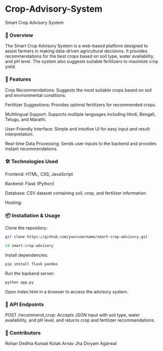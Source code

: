 # Crop-Advisory-System
Smart Crop Advisory System

### **🌱 Overview**

The Smart Crop Advisory System is a web-based platform designed to assist farmers in making data-driven agricultural decisions. It provides recommendations for the best crops based on soil type, water availability, and pH level. The system also suggests suitable fertilizers to maximize crop yield.

### **🚀 Features**

Crop Recommendations: Suggests the most suitable crops based on soil and environmental conditions.

Fertilizer Suggestions: Provides optimal fertilizers for recommended crops.

Multilingual Support: Supports multiple languages including Hindi, Bengali, Telugu, and Marathi.

User-Friendly Interface: Simple and intuitive UI for easy input and result interpretation.

Real-time Data Processing: Sends user inputs to the backend and provides instant recommendations.

### **🛠 Technologies Used**

Frontend: HTML, CSS, JavaScript

Backend: Flask (Python)

Database: CSV dataset containing soil, crop, and fertilizer information

Hosting: 

### **📦 Installation & Usage**

Clone the repository:


  ```sh
git clone https://github.com/yourusername/smart-crop-advisory.git

cd smart-crop-advisory
``` 

  
Install dependencies:

```sh
pip install flask pandas
```

Run the backend server:

```sh
python app.py
```

Open index.html in a browser to access the advisory system.

### **📡 API Endpoints**

POST /recommend_crop: Accepts JSON input with soil type, water availability, and pH level, and returns crop and fertilizer recommendations.

### **👥 Contributors**

Rohan Dedhia 
Kunaal Kotak
Arnav Jha 
Divyam Agarwal

